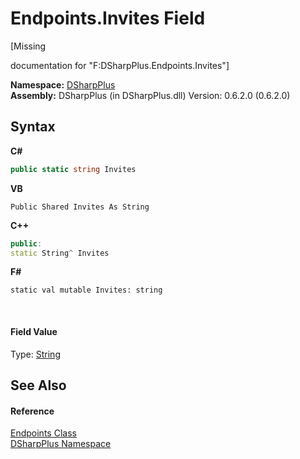 # Endpoints.Invites Field
 

\[Missing <summary> documentation for "F:DSharpPlus.Endpoints.Invites"\]

**Namespace:**&nbsp;<a href="503971eb-de5e-a570-9922-de9500a9b1cc">DSharpPlus</a><br />**Assembly:**&nbsp;DSharpPlus (in DSharpPlus.dll) Version: 0.6.2.0 (0.6.2.0)

## Syntax

**C#**<br />
``` C#
public static string Invites
```

**VB**<br />
``` VB
Public Shared Invites As String
```

**C++**<br />
``` C++
public:
static String^ Invites
```

**F#**<br />
``` F#
static val mutable Invites: string
```

<br />

#### Field Value
Type: <a href="http://msdn2.microsoft.com/en-us/library/s1wwdcbf" target="_blank">String</a>

## See Also


#### Reference
<a href="27c68942-b65f-a5a4-393f-532ea6ad8638">Endpoints Class</a><br /><a href="503971eb-de5e-a570-9922-de9500a9b1cc">DSharpPlus Namespace</a><br />